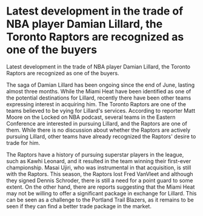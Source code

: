 # Latest development in the trade of NBA player Damian Lillard, the Toronto Raptors are recognized as one of the buyers 
 Latest development in the trade of NBA player Damian Lillard, the Toronto Raptors are recognized as one of the buyers.

The saga of Damian Lillard has been ongoing since the end of June, lasting almost three months. While the Miami Heat have been identified as one of the potential destinations for Lillard, recently there have been other teams expressing interest in acquiring him. The Toronto Raptors are one of the teams believed to be vying for Lillard's services. According to reporter Matt Moore on the Locked on NBA podcast, several teams in the Eastern Conference are interested in pursuing Lillard, and the Raptors are one of them. While there is no discussion about whether the Raptors are actively pursuing Lillard, other teams have already recognized the Raptors' desire to trade for him.

The Raptors have a history of pursuing superstar players in the league, such as Kawhi Leonard, and it resulted in the team winning their first-ever championship. Masai Ujiri, who was instrumental in that acquisition, is still with the Raptors. This season, the Raptors lost Fred VanVleet and although they signed Dennis Schroder, there is still a need for a point guard to some extent. On the other hand, there are reports suggesting that the Miami Heat may not be willing to offer a significant package in exchange for Lillard. This can be seen as a challenge to the Portland Trail Blazers, as it remains to be seen if they can find a better trade package in the market.
